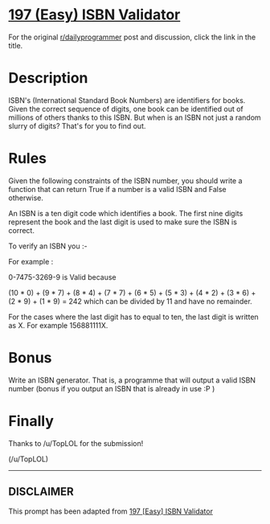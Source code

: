 # [197 (Easy) ISBN Validator](https://www.reddit.com/r/dailyprogrammer/comments/2s7ezp/20150112_challenge_197_easy_isbn_validator/)

For the original [r/dailyprogrammer](https://www.reddit.com/r/dailyprogrammer/) post and discussion, click the link in the title.

# Description
ISBN's (International Standard Book Numbers) are identifiers for books. Given the correct sequence of digits, one book can be identified out of millions of others thanks to this ISBN. But when is an ISBN not just a random slurry of digits? That's for you to find out.

# Rules
Given the following constraints of the ISBN number, you should write a function that can return True if a number is a valid ISBN and False otherwise.

An ISBN is a ten digit code which identifies a book. The first nine digits represent the book and the last digit is used to make sure the ISBN is correct.

To verify an ISBN you :-

For example :

0-7475-3269-9 is Valid because 

(10 * 0) + (9 * 7) + (8 * 4) + (7 * 7) + (6 * 5) + (5 * 3) + (4 * 2) + (3 * 6) + (2 * 9) + (1 * 9) = 242 which can be divided by 11 and have no remainder. 

For the cases where the last digit has to equal to ten, the last digit is written as X. For example 156881111X.

# Bonus
Write an ISBN generator. That is, a programme that will output a valid ISBN number (bonus if you output an ISBN that is already in use :P )

# Finally
Thanks to /u/TopLOL for the submission!

(/u/TopLOL)

----
## **DISCLAIMER**
This prompt has been adapted from [197 [Easy] ISBN Validator](https://www.reddit.com/r/dailyprogrammer/comments/2s7ezp/20150112_challenge_197_easy_isbn_validator/
)
